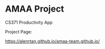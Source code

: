 # AMAA Project
 CS371 Productivity App
 
 Project Page: 
 
 https://alenrtan.github.io/amaa-team.github.io/
